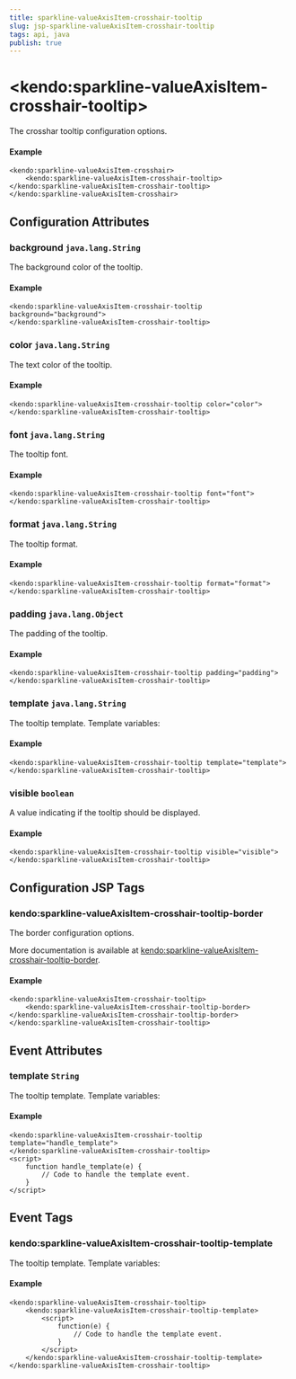 ```yaml
---
title: sparkline-valueAxisItem-crosshair-tooltip
slug: jsp-sparkline-valueAxisItem-crosshair-tooltip
tags: api, java
publish: true
---
```


# \<kendo:sparkline-valueAxisItem-crosshair-tooltip\>

The crosshar tooltip configuration options.

#### Example
    <kendo:sparkline-valueAxisItem-crosshair>
        <kendo:sparkline-valueAxisItem-crosshair-tooltip></kendo:sparkline-valueAxisItem-crosshair-tooltip>
    </kendo:sparkline-valueAxisItem-crosshair>

## Configuration Attributes

### background `java.lang.String`

The background color of the tooltip.

#### Example
    <kendo:sparkline-valueAxisItem-crosshair-tooltip background="background">
    </kendo:sparkline-valueAxisItem-crosshair-tooltip>

### color `java.lang.String`

The text color of the tooltip.

#### Example
    <kendo:sparkline-valueAxisItem-crosshair-tooltip color="color">
    </kendo:sparkline-valueAxisItem-crosshair-tooltip>

### font `java.lang.String`

The tooltip font.

#### Example
    <kendo:sparkline-valueAxisItem-crosshair-tooltip font="font">
    </kendo:sparkline-valueAxisItem-crosshair-tooltip>

### format `java.lang.String`

The tooltip format.

#### Example
    <kendo:sparkline-valueAxisItem-crosshair-tooltip format="format">
    </kendo:sparkline-valueAxisItem-crosshair-tooltip>

### padding `java.lang.Object`

The padding of the tooltip.

#### Example
    <kendo:sparkline-valueAxisItem-crosshair-tooltip padding="padding">
    </kendo:sparkline-valueAxisItem-crosshair-tooltip>

### template `java.lang.String`

The tooltip template.
Template variables:

#### Example
    <kendo:sparkline-valueAxisItem-crosshair-tooltip template="template">
    </kendo:sparkline-valueAxisItem-crosshair-tooltip>

### visible `boolean`

A value indicating if the tooltip should be displayed.

#### Example
    <kendo:sparkline-valueAxisItem-crosshair-tooltip visible="visible">
    </kendo:sparkline-valueAxisItem-crosshair-tooltip>


##  Configuration JSP Tags

### kendo:sparkline-valueAxisItem-crosshair-tooltip-border

The border configuration options.

More documentation is available at [kendo:sparkline-valueAxisItem-crosshair-tooltip-border](sparkline/valueaxisitem-crosshair-tooltip-border).

#### Example

    <kendo:sparkline-valueAxisItem-crosshair-tooltip>
        <kendo:sparkline-valueAxisItem-crosshair-tooltip-border></kendo:sparkline-valueAxisItem-crosshair-tooltip-border>
    </kendo:sparkline-valueAxisItem-crosshair-tooltip>


## Event Attributes

### template `String`

The tooltip template.
Template variables:


#### Example
    <kendo:sparkline-valueAxisItem-crosshair-tooltip template="handle_template">
    </kendo:sparkline-valueAxisItem-crosshair-tooltip>
    <script>
        function handle_template(e) {
            // Code to handle the template event.
        }
    </script>

## Event Tags

### kendo:sparkline-valueAxisItem-crosshair-tooltip-template

The tooltip template.
Template variables:


#### Example
    <kendo:sparkline-valueAxisItem-crosshair-tooltip>
        <kendo:sparkline-valueAxisItem-crosshair-tooltip-template>
            <script>
                function(e) {
                    // Code to handle the template event.
                }
            </script>
        </kendo:sparkline-valueAxisItem-crosshair-tooltip-template>
    </kendo:sparkline-valueAxisItem-crosshair-tooltip>

